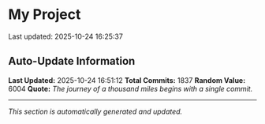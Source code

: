 # My Project


Last updated: 2025-10-24 16:25:37




















































































































































































































































































































































































































































































































































































































































































































































































































































































































































































































































































































































































































































































































































































































































































































































































































































































































































































































































































































































































































































































































































































































































































































## Auto-Update Information

**Last Updated:** 2025-10-24 16:51:12
**Total Commits:** 1837
**Random Value:** 6004
**Quote:** _The journey of a thousand miles begins with a single commit._

---
_This section is automatically generated and updated._